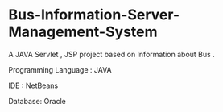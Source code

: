 # Bus-Information-Server-Management-System
A JAVA Servlet , JSP project based on Information about Bus .


Programming Language : JAVA

IDE : NetBeans

Database: Oracle
